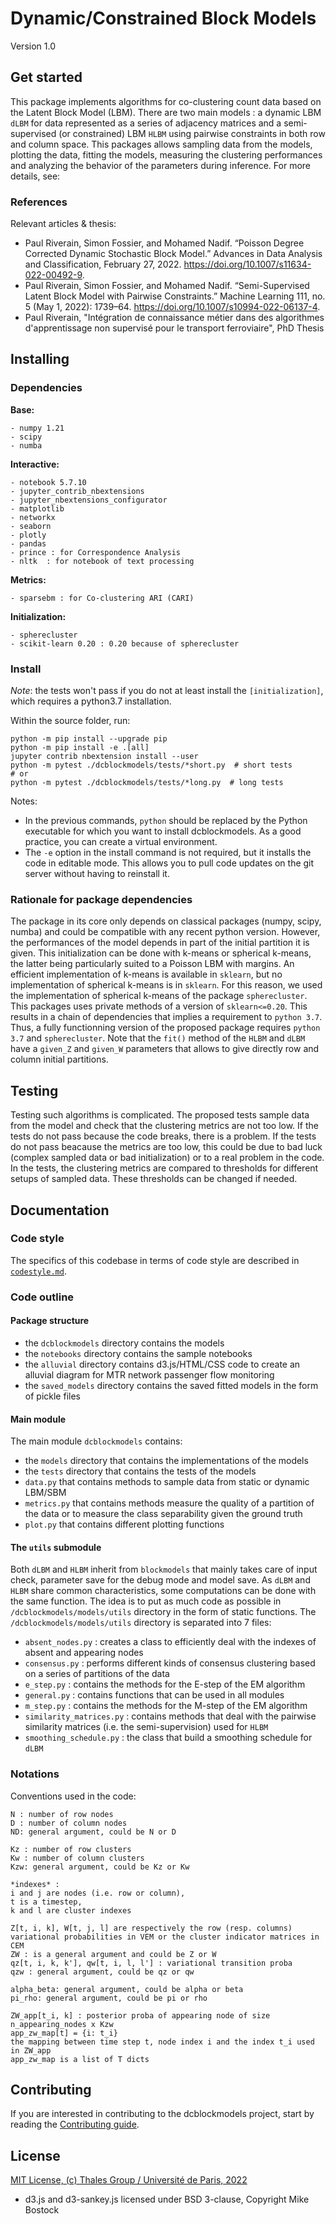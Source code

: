 # Dynamic/Constrained Block Models

Version 1.0

## Get started

This package implements algorithms for co-clustering count data based on the Latent Block Model (LBM). There are two main models : a dynamic LBM `dLBM` for data represented as a series of adjacency matrices and a semi-supervised (or constrained) LBM `HLBM` using pairwise constraints in both row and column space. This packages allows sampling data from the models, plotting the data, fitting the models, measuring the clustering performances and analyzing the behavior of the parameters during inference. For more details, see:

### References

Relevant articles & thesis:

- Paul Riverain, Simon Fossier, and Mohamed Nadif. “Poisson Degree Corrected Dynamic Stochastic Block Model.” Advances in Data Analysis and Classification, February 27, 2022. https://doi.org/10.1007/s11634-022-00492-9.
- Paul Riverain, Simon Fossier, and Mohamed Nadif. “Semi-Supervised Latent Block Model with Pairwise Constraints.” Machine Learning 111, no. 5 (May 1, 2022): 1739–64. https://doi.org/10.1007/s10994-022-06137-4.
- Paul Riverain, "Intégration de connaissance métier dans des algorithmes d'apprentissage non supervisé pour le transport ferroviaire", PhD Thesis

## Installing

### Dependencies

**Base:**

    - numpy 1.21
    - scipy
    - numba

**Interactive:**

    - notebook 5.7.10
    - jupyter_contrib_nbextensions
    - jupyter_nbextensions_configurator
    - matplotlib
    - networkx
    - seaborn
    - plotly
    - pandas
    - prince : for Correspondence Analysis
    - nltk  : for notebook of text processing

**Metrics:**

    - sparsebm : for Co-clustering ARI (CARI)

**Initialization:**

    - spherecluster
    - scikit-learn 0.20 : 0.20 because of spherecluster


### Install

*Note*: the tests won't pass if you do not at least install the `[initialization]`, which requires a python3.7 installation.

Within the source folder, run:

    python -m pip install --upgrade pip
    python -m pip install -e .[all]
    jupyter contrib nbextension install --user
    python -m pytest ./dcblockmodels/tests/*short.py  # short tests
    # or
    python -m pytest ./dcblockmodels/tests/*long.py  # long tests

Notes:

- In the previous commands, `python` should be replaced by the Python executable for which you want to install dcblockmodels. As a good practice, you can create a virtual environment.
- The `-e` option in the install command is not required, but it installs the code in editable mode. This allows you to pull code updates on the git server without having to reinstall it.


### Rationale for package dependencies

The package in its core only depends on classical packages (numpy, scipy, numba) and could be compatible with any recent python version. However, the performances of the model depends in part of the initial partition it is given. This initialization can be done with k-means or spherical k-means, the latter being particularly suited to a Poisson LBM with margins. An efficient implementation of k-means is available in `sklearn`, but no implementation of spherical k-means is in `sklearn`. For this reason, we used the implementation of spherical k-means of the package `spherecluster`. This packages uses private methods of a version of `sklearn<=0.20`. This results in a chain of dependencies that implies a requirement to `python 3.7`. Thus, a fully functionning version of the proposed package requires `python 3.7` and `spherecluster`. Note that the `fit()` method of the `HLBM` and `dLBM` have a `given_Z` and `given_W` parameters that allows to give directly row and column initial partitions.


## Testing

Testing such algorithms is complicated. The proposed tests sample data from the model and check that the clustering metrics are not too low. If the tests do not pass because the code breaks, there is a problem. If the tests do not pass beacause the metrics are too low, this could be due to bad luck (complex sampled data or bad initialization) or to a real problem in the code. In the tests, the clustering metrics are compared to thresholds for different setups of sampled data. These thresholds can be changed if needed.


## Documentation

### Code style

The specifics of this codebase in terms of code style are described in [`codestyle.md`](./docs/codestyle.md).

### Code outline

#### Package structure

- the `dcblockmodels` directory contains the models
- the `notebooks` directory contains the sample notebooks
- the `alluvial` directory contains d3.js/HTML/CSS code to create an alluvial diagram for MTR network passenger flow monitoring
- the `saved_models` directory contains the saved fitted models in the form of pickle files


#### Main module

The main module `dcblockmodels` contains:
- the `models` directory that contains the implementations of the models
- the `tests` directory that contains the tests of the models
- `data.py` that contains methods to sample data from static or dynamic LBM/SBM
- `metrics.py` that contains methods measure the quality of a partition of the data or to measure the class separability given the ground truth
- `plot.py` that contains different plotting functions

#### The `utils` submodule

Both `dLBM` and `HLBM` inherit from `blockmodels` that mainly takes care of input check, parameter save for the debug mode and model save. As `dLBM` and `HLBM` share common characteristics, some computations can be done with the same function. The idea is to put as much code as possible in `/dcblockmodels/models/utils` directory in the form of static functions. The `/dcblockmodels/models/utils` directory is separated into 7 files:
- `absent_nodes.py` : creates a class to efficiently deal with the indexes of absent and appearing nodes
- `consensus.py` : performs different kinds of consensus clustering based on a series of partitions of the data
- `e_step.py` : contains the methods for the E-step of the EM algorithm
- `general.py` : contains functions that can be used in all modules
- `m_step.py` : contains the methods for the M-step of the EM algorithm
- `similarity_matrices.py` : contains methods that deal with the pairwise similarity matrices (i.e. the semi-supervision) used for `HLBM`
- `smoothing_schedule.py` : the class that build a smoothing schedule for `dLBM`

### Notations

Conventions used in the code:

    N : number of row nodes
    D : number of column nodes
    ND: general argument, could be N or D

    Kz : number of row clusters
    Kw : number of column clusters
    Kzw: general argument, could be Kz or Kw

    *indexes* :
    i and j are nodes (i.e. row or column),
    t is a timestep,
    k and l are cluster indexes

    Z[t, i, k], W[t, j, l] are respectively the row (resp. columns) variational probabilities in VEM or the cluster indicator matrices in CEM
    ZW : is a general argument and could be Z or W
    qz[t, i, k, k'], qw[t, i, l, l'] : variational transition proba
    qzw : general argument, could be qz or qw

    alpha_beta: general argument, could be alpha or beta
    pi_rho: general argument, could be pi or rho

    ZW_app[t_i, k] : posterior proba of appearing node of size n_appearing_nodes x Kzw
    app_zw_map[t] = {i: t_i}
    the mapping between time step t, node index i and the index t_i used in ZW_app
    app_zw_map is a list of T dicts

## Contributing

If you are interested in contributing to the dcblockmodels project, start by reading the [Contributing guide](/CONTRIBUTING.md).

## License

[MIT License, (c) Thales Group / Université de Paris, 2022](/LICENSE)

* d3.js and d3-sankey.js licensed under BSD 3-clause, Copyright Mike Bostock